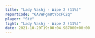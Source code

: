 ```yaml
---
title: "Lady Vashj - Wipe 2 (11%)"
reportCode: "6AVWPgm8tYbcFC2q"
player: "Sté"
fight: "Lady Vashj - Wipe 2 (11%)"
date: 2021-10-20T19:00:04.987000+00:00
---
```

